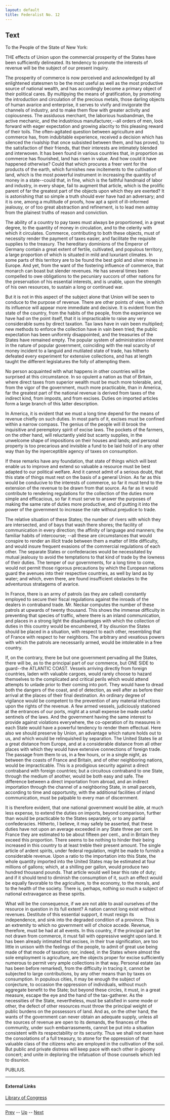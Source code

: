 ```yaml
---
layout: default
title: Federalist No. 12
---
```


## Text

To the People of the State of New York:

THE effects of Union upon the commercial prosperity of the States have been sufficiently delineated. Its tendency to promote the interests of revenue will be the subject of our present inquiry.

The prosperity of commerce is now perceived and acknowledged by all enlightened statesmen to be the most useful as well as the most productive source of national wealth, and has accordingly become a primary object of their political cares. By multipying the means of gratification, by promoting the introduction and circulation of the precious metals, those darling objects of human avarice and enterprise, it serves to vivify and invigorate the channels of industry, and to make them flow with greater activity and copiousness. The assiduous merchant, the laborious husbandman, the active mechanic, and the industrious manufacturer,--all orders of men, look forward with eager expectation and growing alacrity to this pleasing reward of their toils. The often-agitated question between agriculture and commerce has, from indubitable experience, received a decision which has silenced the rivalship that once subsisted between them, and has proved, to the satisfaction of their friends, that their interests are intimately blended and interwoven. It has been found in various countries that, in proportion as commerce has flourished, land has risen in value. And how could it have happened otherwise? Could that which procures a freer vent for the products of the earth, which furnishes new incitements to the cultivation of land, which is the most powerful instrument in increasing the quantity of money in a state--could that, in fine, which is the faithful handmaid of labor and industry, in every shape, fail to augment that article, which is the prolific parent of far the greatest part of the objects upon which they are exerted? It is astonishing that so simple a truth should ever have had an adversary; and it is one, among a multitude of proofs, how apt a spirit of ill-informed jealousy, or of too great abstraction and refinement, is to lead men astray from the plainest truths of reason and conviction.

The ability of a country to pay taxes must always be proportioned, in a great degree, to the quantity of money in circulation, and to the celerity with which it circulates. Commerce, contributing to both these objects, must of necessity render the payment of taxes easier, and facilitate the requisite supplies to the treasury. The hereditary dominions of the Emperor of Germany contain a great extent of fertile, cultivated, and populous territory, a large proportion of which is situated in mild and luxuriant climates. In some parts of this territory are to be found the best gold and silver mines in Europe. And yet, from the want of the fostering influence of commerce, that monarch can boast but slender revenues. He has several times been compelled to owe obligations to the pecuniary succors of other nations for the preservation of his essential interests, and is unable, upon the strength of his own resources, to sustain a long or continued war.

But it is not in this aspect of the subject alone that Union will be seen to conduce to the purpose of revenue. There are other points of view, in which its influence will appear more immediate and decisive. It is evident from the state of the country, from the habits of the people, from the experience we have had on the point itself, that it is impracticable to raise any very considerable sums by direct taxation. Tax laws have in vain been multiplied; new methods to enforce the collection have in vain been tried; the public expectation has been uniformly disappointed, and the treasuries of the States have remained empty. The popular system of administration inherent in the nature of popular government, coinciding with the real scarcity of money incident to a languid and mutilated state of trade, has hitherto defeated every experiment for extensive collections, and has at length taught the different legislatures the folly of attempting them.

No person acquainted with what happens in other countries will be surprised at this circumstance. In so opulent a nation as that of Britain, where direct taxes from superior wealth must be much more tolerable, and, from the vigor of the government, much more practicable, than in America, far the greatest part of the national revenue is derived from taxes of the indirect kind, from imposts, and from excises. Duties on imported articles form a large branch of this latter description.

In America, it is evident that we must a long time depend for the means of revenue chiefly on such duties. In most parts of it, excises must be confined within a narrow compass. The genius of the people will ill brook the inquisitive and peremptory spirit of excise laws. The pockets of the farmers, on the other hand, will reluctantly yield but scanty supplies, in the unwelcome shape of impositions on their houses and lands; and personal property is too precarious and invisible a fund to be laid hold of in any other way than by the inperceptible agency of taxes on consumption.

If these remarks have any foundation, that state of things which will best enable us to improve and extend so valuable a resource must be best adapted to our political welfare. And it cannot admit of a serious doubt, that this state of things must rest on the basis of a general Union. As far as this would be conducive to the interests of commerce, so far it must tend to the extension of the revenue to be drawn from that source. As far as it would contribute to rendering regulations for the collection of the duties more simple and efficacious, so far it must serve to answer the purposes of making the same rate of duties more productive, and of putting it into the power of the government to increase the rate without prejudice to trade.

The relative situation of these States; the number of rivers with which they are intersected, and of bays that wash there shores; the facility of communication in every direction; the affinity of language and manners; the familiar habits of intercourse; --all these are circumstances that would conspire to render an illicit trade between them a matter of little difficulty, and would insure frequent evasions of the commercial regulations of each other. The separate States or confederacies would be necessitated by mutual jealousy to avoid the temptations to that kind of trade by the lowness of their duties. The temper of our governments, for a long time to come, would not permit those rigorous precautions by which the European nations guard the avenues into their respective countries, as well by land as by water; and which, even there, are found insufficient obstacles to the adventurous stratagems of avarice.

In France, there is an army of patrols (as they are called) constantly employed to secure their fiscal regulations against the inroads of the dealers in contraband trade. Mr. Neckar computes the number of these patrols at upwards of twenty thousand. This shows the immense difficulty in preventing that species of traffic, where there is an inland communication, and places in a strong light the disadvantages with which the collection of duties in this country would be encumbered, if by disunion the States should be placed in a situation, with respect to each other, resembling that of France with respect to her neighbors. The arbitrary and vexatious powers with which the patrols are necessarily armed, would be intolerable in a free country.

If, on the contrary, there be but one government pervading all the States, there will be, as to the principal part of our commerce, but ONE SIDE to guard--the ATLANTIC COAST. Vessels arriving directly from foreign countries, laden with valuable cargoes, would rarely choose to hazard themselves to the complicated and critical perils which would attend attempts to unlade prior to their coming into port. They would have to dread both the dangers of the coast, and of detection, as well after as before their arrival at the places of their final destination. An ordinary degree of vigilance would be competent to the prevention of any material infractions upon the rights of the revenue. A few armed vessels, judiciously stationed at the entrances of our ports, might at a small expense be made useful sentinels of the laws. And the government having the same interest to provide against violations everywhere, the co-operation of its measures in each State would have a powerful tendency to render them effectual. Here also we should preserve by Union, an advantage which nature holds out to us, and which would be relinquished by separation. The United States lie at a great distance from Europe, and at a considerable distance from all other places with which they would have extensive connections of foreign trade. The passage from them to us, in a few hours, or in a single night, as between the coasts of France and Britain, and of other neighboring nations, would be impracticable. This is a prodigious security against a direct contraband with foreign countries; but a circuitous contraband to one State, through the medium of another, would be both easy and safe. The difference between a direct importation from abroad, and an indirect importation through the channel of a neighboring State, in small parcels, according to time and opportunity, with the additional facilities of inland communication, must be palpable to every man of discernment.

It is therefore evident, that one national government would be able, at much less expense, to extend the duties on imports, beyond comparison, further than would be practicable to the States separately, or to any partial confederacies. Hitherto, I believe, it may safely be asserted, that these duties have not upon an average exceeded in any State three per cent. In France they are estimated to be about fifteen per cent., and in Britain they exceed this proportion. There seems to be nothing to hinder their being increased in this country to at least treble their present amount. The single article of ardent spirits, under federal regulation, might be made to furnish a considerable revenue. Upon a ratio to the importation into this State, the whole quantity imported into the United States may be estimated at four millions of gallons; which, at a shilling per gallon, would produce two hundred thousand pounds. That article would well bear this rate of duty; and if it should tend to diminish the consumption of it, such an effect would be equally favorable to the agriculture, to the economy, to the morals, and to the health of the society. There is, perhaps, nothing so much a subject of national extravagance as these spirits.

What will be the consequence, if we are not able to avail ourselves of the resource in question in its full extent? A nation cannot long exist without revenues. Destitute of this essential support, it must resign its independence, and sink into the degraded condition of a province. This is an extremity to which no government will of choice accede. Revenue, therefore, must be had at all events. In this country, if the principal part be not drawn from commerce, it must fall with oppressive weight upon land. It has been already intimated that excises, in their true signification, are too little in unison with the feelings of the people, to admit of great use being made of that mode of taxation; nor, indeed, in the States where almost the sole employment is agriculture, are the objects proper for excise sufficiently numerous to permit very ample collections in that way. Personal estate (as has been before remarked), from the difficulty in tracing it, cannot be subjected to large contributions, by any other means than by taxes on consumption. In populous cities, it may be enough the subject of conjecture, to occasion the oppression of individuals, without much aggregate benefit to the State; but beyond these circles, it must, in a great measure, escape the eye and the hand of the tax-gatherer. As the necessities of the State, nevertheless, must be satisfied in some mode or other, the defect of other resources must throw the principal weight of public burdens on the possessors of land. And as, on the other hand, the wants of the government can never obtain an adequate supply, unless all the sources of revenue are open to its demands, the finances of the community, under such embarrassments, cannot be put into a situation consistent with its respectability or its security. Thus we shall not even have the consolations of a full treasury, to atone for the oppression of that valuable class of the citizens who are employed in the cultivation of the soil. But public and private distress will keep pace with each other in gloomy concert; and unite in deploring the infatuation of those counsels which led to disunion.

PUBLIUS.

---
#### External Links
[Library of Congress]()

---

[Prev](11.md) -- [Up](README.md) -- [Next](13.md)
